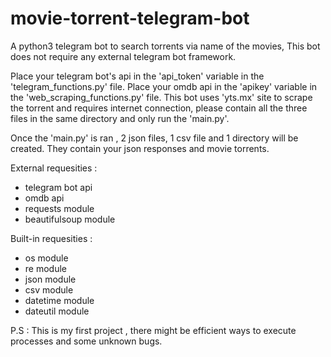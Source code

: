 # movie-torrent-telegram-bot

A python3 telegram bot to search torrents via name of the movies, This bot does not require any external telegram bot framework.

Place your telegram bot's api in the 'api_token' variable in the 'telegram_functions.py' file.
Place your omdb api in the 'apikey' variable in the 'web_scraping_functions.py' file.
This bot uses 'yts.mx' site to scrape the torrent and requires internet connection, please contain all the three files in the same directory and only run the 'main.py'.

Once the 'main.py' is ran , 2 json files, 1 csv file and 1 directory will be created.
They contain your json responses and movie torrents.

External requesities :
  * telegram bot api
  * omdb api
  * requests module
  * beautifulsoup module
  
Built-in requesities :
  * os module
  * re module
  * json module
  * csv module
  * datetime module
  * dateutil module

P.S : This is my first project , there might be efficient ways to execute processes and some unknown bugs.
